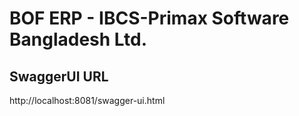 # BOF ERP - IBCS-Primax Software Bangladesh Ltd.

## SwaggerUI URL

http://localhost:8081/swagger-ui.html



